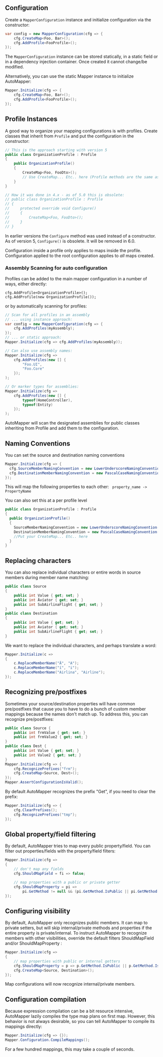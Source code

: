 ## Configuration

Create a `MapperConfiguration` instance and initialize configuration via the constructor:

```csharp
var config = new MapperConfiguration(cfg => {
    cfg.CreateMap<Foo, Bar>();
    cfg.AddProfile<FooProfile>();
});
```

The `MapperConfiguration` instance can be stored statically, in a static field or in a dependency injection container. Once created it cannot change/be modified.

Alternatively, you can use the static Mapper instance to initialize AutoMapper:

```csharp
Mapper.Initialize(cfg => {
    cfg.CreateMap<Foo, Bar>();
    cfg.AddProfile<FooProfile>();
});
```

## Profile Instances

A good way to organize your mapping configurations is with profiles. 
Create classes that inherit from `Profile` and put the configuration in the constructor:
````csharp
// This is the approach starting with version 5
public class OrganizationProfile : Profile
{
	public OrganizationProfile()
	{
		CreateMap<Foo, FooDto>();
		// Use CreateMap... Etc.. here (Profile methods are the same as configuration methods)
	}
}

// How it was done in 4.x - as of 5.0 this is obsolete:
// public class OrganizationProfile : Profile 
// {
//     protected override void Configure()
//     {
//         CreateMap<Foo, FooDto>();
//     }
// }
````

In earlier versions the `Configure` method was used instead of a constructor. 
As of version 5, `Configure()` is obsolete. It will be removed in 6.0.

Configuration inside a profile only applies to maps inside the profile. Configuration applied to the root configuration applies to *all* maps created.

### Assembly Scanning for auto configuration

Profiles can be added to the main mapper configuration in a number of ways, either directly:
```
cfg.AddProfile<OrganizationProfile>();
cfg.AddProfile(new OrganizationProfile());
```

or by automatically scanning for profiles:

```csharp
// Scan for all profiles in an assembly
// ... using instance approach:
var config = new MapperConfiguration(cfg => {
    cfg.AddProfiles(myAssembly);
});
// ... or static approach:
Mapper.Initialize(cfg => cfg.AddProfiles(myAssembly));

// Can also use assembly names:
Mapper.Initialize(cfg => 
    cfg.AddProfiles(new [] {
        "Foo.UI",
        "Foo.Core"
    });
);

// Or marker types for assemblies:
Mapper.Initialize(cfg => 
    cfg.AddProfiles(new [] {
        typeof(HomeController),
        typeof(Entity)
    });
);
```

AutoMapper will scan the designated assemblies for public classes inheriting from Profile and add them to the configuration.

## Naming Conventions
You can set the source and destination naming conventions
````csharp
Mapper.Initialize(cfg => {
  cfg.SourceMemberNamingConvention = new LowerUnderscoreNamingConvention();
  cfg.DestinationMemberNamingConvention = new PascalCaseNamingConvention();
});
````
This will map the following properties to each other: 
`  property_name -> PropertyName `

You can also set this at a per profile level 
````csharp
public class OrganizationProfile : Profile 
{
  public OrganizationProfile() 
  {
    SourceMemberNamingConvention = new LowerUnderscoreNamingConvention();
    DestinationMemberNamingConvention = new PascalCaseNamingConvention();
    //Put your CreateMap... Etc.. here
  }
}
````

## Replacing characters
You can also replace individual characters or entire words in source members during member name matching:
```c#
public class Source
{
    public int Value { get; set; }
    public int Ävíator { get; set; }
    public int SubAirlinaFlight { get; set; }
}
public class Destination
{
    public int Value { get; set; }
    public int Aviator { get; set; }
    public int SubAirlineFlight { get; set; }
}
```
We want to replace the individual characters, and perhaps translate a word:
```c#
Mapper.Initialize(c =>
{
    c.ReplaceMemberName("Ä", "A");
    c.ReplaceMemberName("í", "i");
    c.ReplaceMemberName("Airlina", "Airline");
});
```
## Recognizing pre/postfixes

Sometimes your source/destination properties will have common pre/postfixes that cause you to have to do a bunch of custom member mappings because the names don't match up. To address this, you can recognize pre/postfixes:

```c#
public class Source {
    public int frmValue { get; set; }
    public int frmValue2 { get; set; }
}
public class Dest {
    public int Value { get; set; }
    public int Value2 { get; set; }
}
Mapper.Initialize(cfg => {
    cfg.RecognizePrefixes("frm");
    cfg.CreateMap<Source, Dest>();
});
Mapper.AssertConfigurationIsValid();
```

By default AutoMapper recognizes the prefix "Get", if you need to clear the prefix:

```c#
Mapper.Initialize(cfg => {
    cfg.ClearPrefixes();
    cfg.RecognizePrefixes("tmp");
});
```

## Global property/field filtering

By default, AutoMapper tries to map every public property/field. You can filter out properties/fields with the property/field filters:

```c#
Mapper.Initialize(cfg =>
{
	// don't map any fields
	cfg.ShouldMapField = fi => false;

	// map properties with a public or private getter
	cfg.ShouldMapProperty = pi =>
		pi.GetMethod != null && (pi.GetMethod.IsPublic || pi.GetMethod.IsPrivate);
});
```

## Configuring visibility

By default, AutoMapper only recognizes public members. It can map to private setters, but will skip internal/private methods and properties if the entire property is private/internal. To instruct AutoMapper to recognize members with other visibilities, override the default filters ShouldMapField and/or ShouldMapProperty :
```c#
Mapper.Initialize(cfg =>
{
    // map properties with public or internal getters
    cfg.ShouldMapProperty = p => p.GetMethod.IsPublic || p.GetMethod.IsAssembly;
    cfg.CreateMap<Source, Destination>();
});
```
Map configurations will now recognize internal/private members.

## Configuration compilation

Because expression compilation can be a bit resource intensive, AutoMapper lazily compiles the type map plans on first map. However, this behavior is not always desirable, so you can tell AutoMapper to compile its mappings directly:

```c#
Mapper.Initialize(cfg => {});
Mapper.Configuration.CompileMappings();
```

For a few hundred mappings, this may take a couple of seconds.